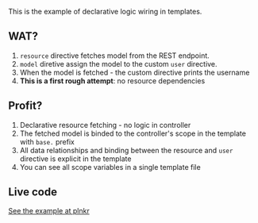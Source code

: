 This is the example of declarative logic wiring in templates.

## WAT?

1. `resource` directive fetches model from the REST endpoint.
2. `model` diretive assign the model to the custom `user` directive.
3. When the model is fetched - the custom directive prints the username
4. **This is a first rough attempt**: no resource dependencies

## Profit?

1. Declarative resource fetching - no logic in controller
1. The fetched model is binded to the controller's scope in the template with `base.` prefix
1. All data relationships and binding between the resource and `user` directive is explicit in the template
1. You can see all scope variables in a single template file

## Live code

[See the example at plnkr](http://plnkr.co/edit/IzHdd54GQ5FSnBT6o8XX?p=preview)